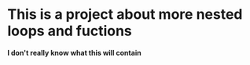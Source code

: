 # This is a project about more nested loops and fuctions
**I don't really know what this will contain**
